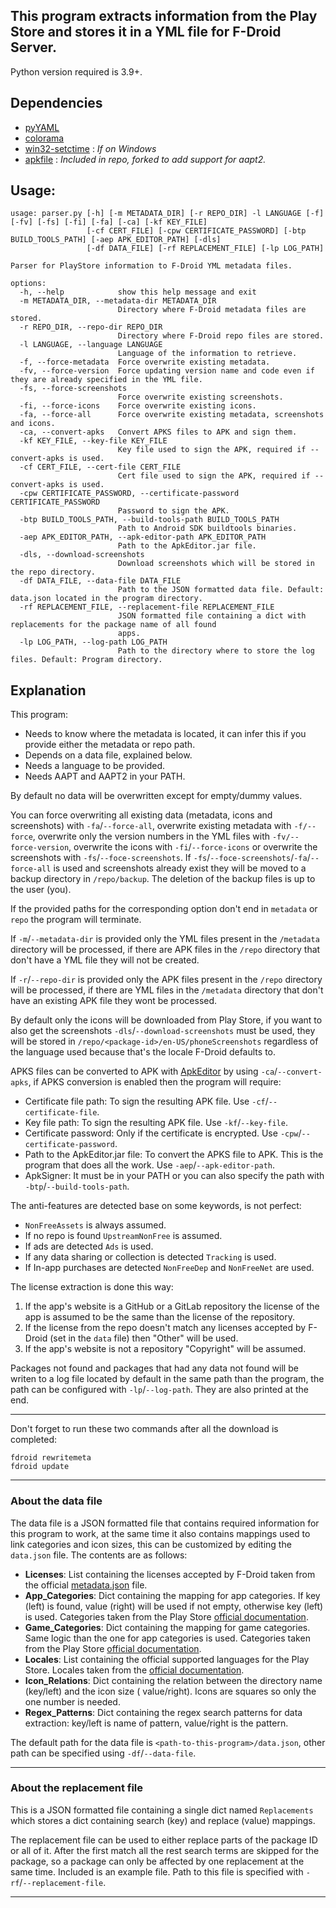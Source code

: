 ## This program extracts information from the Play Store and stores it in a YML file for F-Droid Server.

Python version required is 3.9+.

Dependencies
-------------------------

- [pyYAML](https://github.com/yaml/pyyaml)
- [colorama](https://github.com/tartley/colorama)
- [win32-setctime](https://github.com/Delgan/win32-setctime) : *If on Windows*
- [apkfile](https://github.com/david-lev/apkfile) : *Included in repo, forked to add support for aapt2.*

Usage:
-------------------------

```console
usage: parser.py [-h] [-m METADATA_DIR] [-r REPO_DIR] -l LANGUAGE [-f] [-fv] [-fs] [-fi] [-fa] [-ca] [-kf KEY_FILE]
                 [-cf CERT_FILE] [-cpw CERTIFICATE_PASSWORD] [-btp BUILD_TOOLS_PATH] [-aep APK_EDITOR_PATH] [-dls]
                 [-df DATA_FILE] [-rf REPLACEMENT_FILE] [-lp LOG_PATH]

Parser for PlayStore information to F-Droid YML metadata files.

options:
  -h, --help            show this help message and exit
  -m METADATA_DIR, --metadata-dir METADATA_DIR
                        Directory where F-Droid metadata files are stored.
  -r REPO_DIR, --repo-dir REPO_DIR
                        Directory where F-Droid repo files are stored.
  -l LANGUAGE, --language LANGUAGE
                        Language of the information to retrieve.
  -f, --force-metadata  Force overwrite existing metadata.
  -fv, --force-version  Force updating version name and code even if they are already specified in the YML file.
  -fs, --force-screenshots
                        Force overwrite existing screenshots.
  -fi, --force-icons    Force overwrite existing icons.
  -fa, --force-all      Force overwrite existing metadata, screenshots and icons.
  -ca, --convert-apks   Convert APKS files to APK and sign them.
  -kf KEY_FILE, --key-file KEY_FILE
                        Key file used to sign the APK, required if --convert-apks is used.
  -cf CERT_FILE, --cert-file CERT_FILE
                        Cert file used to sign the APK, required if --convert-apks is used.
  -cpw CERTIFICATE_PASSWORD, --certificate-password CERTIFICATE_PASSWORD
                        Password to sign the APK.
  -btp BUILD_TOOLS_PATH, --build-tools-path BUILD_TOOLS_PATH
                        Path to Android SDK buildtools binaries.
  -aep APK_EDITOR_PATH, --apk-editor-path APK_EDITOR_PATH
                        Path to the ApkEditor.jar file.
  -dls, --download-screenshots
                        Download screenshots which will be stored in the repo directory.
  -df DATA_FILE, --data-file DATA_FILE
                        Path to the JSON formatted data file. Default: data.json located in the program directory.
  -rf REPLACEMENT_FILE, --replacement-file REPLACEMENT_FILE
                        JSON formatted file containing a dict with replacements for the package name of all found
                        apps.
  -lp LOG_PATH, --log-path LOG_PATH
                        Path to the directory where to store the log files. Default: Program directory.
```

Explanation
-------------------------

This program:

* Needs to know where the metadata is located, it can infer this if you provide either the metadata or repo path.
* Depends on a data file, explained below.
* Needs a language to be provided.
* Needs AAPT and AAPT2 in your PATH.

By default no data will be overwritten except for empty/dummy values.

You can force overwriting all existing data (metadata, icons and screenshots) with `-fa`/`--force-all`, overwrite
existing metadata with `-f/--force`, overwrite only the
version numbers in the YML files with `-fv/--force-version`, overwrite the icons with `-fi`/`--force-icons` or overwrite
the screenshots with `-fs`/`--foce-screenshots`. If `-fs`/`--foce-screenshots`/`-fa`/`--force-all` is used and
screenshots already exist they will be moved to a backup directory in `/repo/backup`. The deletion of the backup files
is up to the user (you).

If the provided paths for the corresponding option don't end in `metadata` or `repo` the program will terminate.

If `-m`/`--metadata-dir` is provided only the YML files present in the `/metadata` directory will be processed, if there
are APK files in the `/repo` directory that don't have a YML file they will not be created.

If `-r`/`--repo-dir` is provided only the APK files present in the `/repo` directory will be processed, if there are YML
files in the `/metadata` directory that don't have an existing APK file they wont be processed.

By default only the icons will be downloaded from Play Store, if you want to also get the
screenshots `-dls`/`--download-screenshots` must be used, they will be stored
in `/repo/<package-id>/en-US/phoneScreenshots` regardless of the language used because that's the locale F-Droid
defaults to.

APKS files can be converted to APK with [ApkEditor][4] by using `-ca`/`--convert-apks`, if APKS conversion is enabled
then the program will require:

- Certificate file path: To sign the resulting APK file. Use `-cf`/`--certificate-file`.
- Key file path: To sign the resulting APK file. Use `-kf`/`--key-file`.
- Certificate password: Only if the certificate is encrypted. Use `-cpw`/`--certificate-password`.
- Path to the ApkEditor.jar file: To convert the APKS file to APK. This is the program that does all the work.
  Use `-aep`/`--apk-editor-path`.
- ApkSigner: It must be in your PATH or you can also specify the path with `-btp`/`--build-tools-path`.

The anti-features are detected base on some keywords, is not perfect:

* `NonFreeAssets` is always assumed.
* If no repo is found `UpstreamNonFree` is assumed.
* If ads are detected `Ads` is used.
* If any data sharing or collection is detected `Tracking` is used.
* If In-app purchases are detected `NonFreeDep` and `NonFreeNet` are used.

The license extraction is done this way:

1. If the app's website is a GitHub or a GitLab repository the license of the app is assumed to be the same than the
   license of the repository.
2. If the license from the repo doesn't match any licenses accepted by F-Droid (set in the `data` file) then "Other"
   will be used.
3. If the app's website is not a repository "Copyright" will be assumed.

Packages not found and packages that had any data not found will be writen to a log file located by default in the same
path than the program, the path can be configured with `-lp`/`--log-path`. They are also printed at the end.

-------------------------

Don't forget to run these two commands after all the download is completed:

```console
fdroid rewritemeta
fdroid update
```

-------------------------

### About the data file

The data file is a JSON formatted file that contains required information for this program to work, at the same time it
also contains mappings used to link categories and icon sizes, this can be customized by editing the `data.json` file.
The contents are as follows:

* **Licenses**: List containing the licenses accepted by F-Droid taken from the official [metadata.json][1] file.
* **App_Categories**: Dict containing the mapping for app categories. If key (left) is found, value (right) will be used
  if not empty, otherwise key (left) is used. Categories taken from the Play Store [official documentation][2].
* **Game_Categories**: Dict containing the mapping for game categories. Same logic than the one for app categories is
  used. Categories taken from the Play Store [official documentation][2].
* **Locales**: List containing the official supported languages for the Play Store. Locales taken from
  the [official documentation][3].
* **Icon_Relations**: Dict containing the relation between the directory name (key/left) and the icon size (
  value/right). Icons are squares so only the one number is needed.
* **Regex_Patterns**: Dict containing the regex search patterns for data extraction: key/left is name of pattern,
  value/right is the pattern.

The default path for the data file is `<path-to-this-program>/data.json`, other path can be specified
using `-df`/`--data-file`.

-------------------------

### About the replacement file

This is a JSON formatted file containing a single dict named `Replacements` which stores a dict containing search (key)
and replace (value) mappings.

The replacement file can be used to either replace parts of the package ID or all of it. After the first match all the
rest search terms are skipped for the package, so a package can only be affected by one replacement at the same time.
Included is an example file. Path to this file is specified with `-rf`/`--replacement-file`.

-------------------------

[1]: https://gitlab.com/fdroid/fdroiddata/-/blob/master/schemas/metadata.json

[2]: https://support.google.com/googleplay/android-developer/answer/9859673?hl=en

[3]: https://support.google.com/googleplay/android-developer/table/4419860?hl=en

[4]: https://github.com/REAndroid/APKEditor
